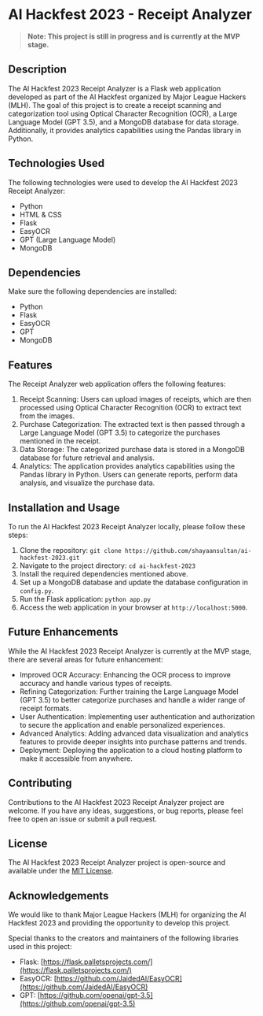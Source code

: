 # AI Hackfest 2023 - Receipt Analyzer

> **Note: This project is still in progress and is currently at the MVP stage.**

## Description

The AI Hackfest 2023 Receipt Analyzer is a Flask web application developed as part of the AI Hackfest organized by Major League Hackers (MLH). The goal of this project is to create a receipt scanning and categorization tool using Optical Character Recognition (OCR), a Large Language Model (GPT 3.5), and a MongoDB database for data storage. Additionally, it provides analytics capabilities using the Pandas library in Python.

## Technologies Used

The following technologies were used to develop the AI Hackfest 2023 Receipt Analyzer:

- Python
- HTML & CSS
- Flask
- EasyOCR
- GPT (Large Language Model)
- MongoDB

## Dependencies

Make sure the following dependencies are installed:

- Python
- Flask
- EasyOCR
- GPT
- MongoDB

## Features

The Receipt Analyzer web application offers the following features:

1. Receipt Scanning: Users can upload images of receipts, which are then processed using Optical Character Recognition (OCR) to extract text from the images.
2. Purchase Categorization: The extracted text is then passed through a Large Language Model (GPT 3.5) to categorize the purchases mentioned in the receipt.
3. Data Storage: The categorized purchase data is stored in a MongoDB database for future retrieval and analysis.
4. Analytics: The application provides analytics capabilities using the Pandas library in Python. Users can generate reports, perform data analysis, and visualize the purchase data.

## Installation and Usage

To run the AI Hackfest 2023 Receipt Analyzer locally, please follow these steps:

1. Clone the repository: `git clone https://github.com/shayaansultan/ai-hackfest-2023.git`
2. Navigate to the project directory: `cd ai-hackfest-2023`
3. Install the required dependencies mentioned above.
4. Set up a MongoDB database and update the database configuration in `config.py`.
5. Run the Flask application: `python app.py`
6. Access the web application in your browser at `http://localhost:5000`.

## Future Enhancements

While the AI Hackfest 2023 Receipt Analyzer is currently at the MVP stage, there are several areas for future enhancement:

- Improved OCR Accuracy: Enhancing the OCR process to improve accuracy and handle various types of receipts.
- Refining Categorization: Further training the Large Language Model (GPT 3.5) to better categorize purchases and handle a wider range of receipt formats.
- User Authentication: Implementing user authentication and authorization to secure the application and enable personalized experiences.
- Advanced Analytics: Adding advanced data visualization and analytics features to provide deeper insights into purchase patterns and trends.
- Deployment: Deploying the application to a cloud hosting platform to make it accessible from anywhere.

## Contributing

Contributions to the AI Hackfest 2023 Receipt Analyzer project are welcome. If you have any ideas, suggestions, or bug reports, please feel free to open an issue or submit a pull request.

## License

The AI Hackfest 2023 Receipt Analyzer project is open-source and available under the [MIT License](LICENSE).

## Acknowledgements

We would like to thank Major League Hackers (MLH) for organizing the AI Hackfest 2023 and providing the opportunity to develop this project.

Special thanks to the creators and maintainers of the following libraries used in this project:

- Flask: [https://flask.palletsprojects.com/](https://flask.palletsprojects.com/)
- EasyOCR: [https://github.com/JaidedAI/EasyOCR](https://github.com/JaidedAI/EasyOCR)
- GPT: [https://github.com/openai/gpt-3.5](https://github.com/openai/gpt-3.5)

